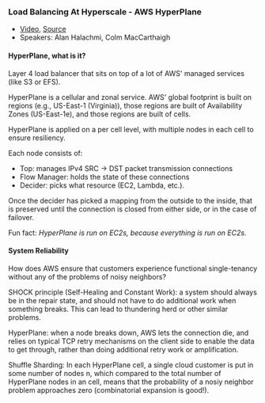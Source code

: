 ### Load Balancing At Hyperscale - AWS HyperPlane

* [Video](https://atscaleconference.com/videos/networking-scale-2018-load-balancing-at-hyperscale/), [Source](https://medium.com/@copyconstruct/best-of-2018-in-tech-talks-2970eb3097af)
* Speakers:  Alan Halachmi, Colm MacCarthaigh

#### HyperPlane, what is it?

Layer 4 load balancer that sits on top of a lot of AWS' managed
services (like S3 or EFS).

HyperPlane is a cellular and zonal service. AWS' global footprint is built on
regions (e.g., US-East-1 (Virginia)), those regions are built of Availability
Zones (US-East-1e), and those regions are built of cells.

HyperPlane is applied on a per cell level, with multiple nodes in each cell to
ensure resiliency.

Each node consists of:
- Top: manages IPv4 SRC -> DST packet transmission connections
- Flow Manager: holds the state of these connections
- Decider: picks what resource (EC2, Lambda, etc.).

Once the decider has picked a mapping from the outside to the inside, that
is preserved until the connection is closed from either side, or in the case of
failover.

Fun fact: _HyperPlane is run on EC2s, because everything is run on EC2s._

#### System Reliability

How does AWS ensure that customers experience functional single-tenancy without
any of the problems of noisy neighbors?

SHOCK principle (Self-Healing and Constant Work): a system should always be in
the repair state, and should not have to do additional work when something
breaks. This can lead to thundering herd or other similar problems.

HyperPlane: when a node breaks down, AWS lets the connection die, and relies
on typical TCP retry mechanisms on the client side to enable the data to get
through, rather than doing additional retry work or amplification.

Shuffle Sharding: In each HyperPlane cell, a single cloud customer is put in
some number of nodes n, which compared to the total number of HyperPlane nodes
in an cell, means that the probability of a nosiy neighbor problem approaches
zero (combinatorial expansion is good!).
